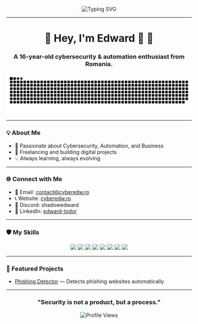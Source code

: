 <p align="center">
  <img src="https://readme-typing-svg.herokuapp.com?font=Fira+Code&size=28&pause=1000&color=00FFFF&center=true&vCenter=true&width=600&lines=Hello%2C+I'm+Edward+%E2%9C%A8;Cybersecurity+%26+Automation+Enthusiast;Ping+127.0.0.1+...+Success+%F0%9F%9A%80" alt="Typing SVG" />
</p>

---

<div align="center">

# 💫 Hey, I'm Edward 👋 💫

### A 16-year-old cybersecurity & automation enthusiast from Romania.

![Stars](https://raw.githubusercontent.com/Platane/snk/output/github-contribution-grid-snake-dark.svg)

</div>

---

### 💡 About Me

- 🔐 Passionate about Cybersecurity, Automation, and Business
- 📢 Freelancing and building digital projects
- 💡 Always learning, always evolving

---

### 🌐 Connect with Me

- 📧 Email: [contact@cyberedw.ro](mailto:contact@cyberedw.ro)
- 📞 Website: [cyberedw.ro](https://cyberedw.ro)
- 💬 Discord: shadowedward
- 📅 LinkedIn: [edward-todor](https://www.linkedin.com/in/edward-todor-9a20762aa/)

---

### 🛡️ My Skills

<p align="center">
<img src="https://img.shields.io/badge/Python-3776AB?style=for-the-badge&logo=python&logoColor=white"/>
<img src="https://img.shields.io/badge/Linux-FCC624?style=for-the-badge&logo=linux&logoColor=black"/>
<img src="https://img.shields.io/badge/Nmap-214478?style=for-the-badge&logo=nmap&logoColor=white"/>
<img src="https://img.shields.io/badge/Burp_Suite-ff5722?style=for-the-badge&logo=burpsuite&logoColor=white"/>
<img src="https://img.shields.io/badge/Git-F05032?style=for-the-badge&logo=git&logoColor=white"/>
<img src="https://img.shields.io/badge/TryHackMe-212C42?style=for-the-badge&logo=tryhackme&logoColor=red"/>
<img src="https://img.shields.io/badge/Nessus-239B56?style=for-the-badge&logoColor=white"/>
<img src="https://img.shields.io/badge/Hydra-000000?style=for-the-badge&logoColor=white"/>
</p>

---

### 🔖 Featured Projects

- [Phishing Detector](https://github.com/Shadow/phishing-detector) — Detects phishing websites automatically

---

<div align="center">

### "Security is not a product, but a process."

![Profile Views](https://komarev.com/ghpvc/?username=Shadow&style=flat-square&color=blue)

</div>
